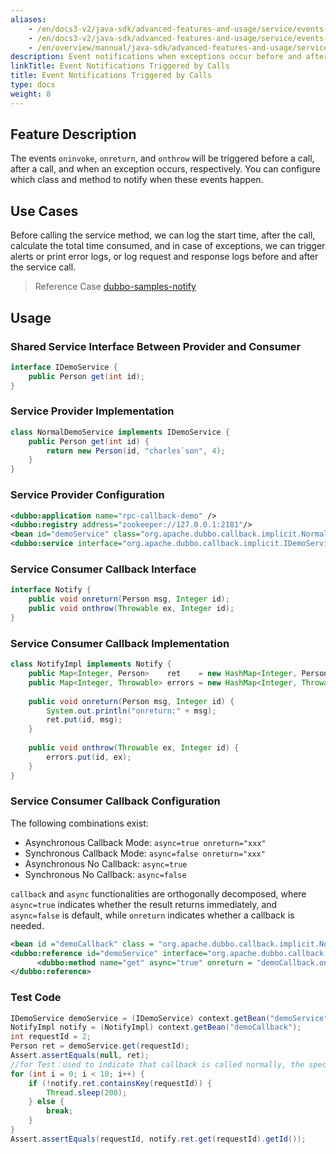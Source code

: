 ```yaml
---
aliases:
    - /en/docs3-v2/java-sdk/advanced-features-and-usage/service/events-notify/
    - /en/docs3-v2/java-sdk/advanced-features-and-usage/service/events-notify/
    - /en/overview/mannual/java-sdk/advanced-features-and-usage/service/events-notify/
description: Event notifications when exceptions occur before and after calling
linkTitle: Event Notifications Triggered by Calls
title: Event Notifications Triggered by Calls
type: docs
weight: 8
---
```


## Feature Description
The events `oninvoke`, `onreturn`, and `onthrow` will be triggered before a call, after a call, and when an exception occurs, respectively. You can configure which class and method to notify when these events happen.

## Use Cases

Before calling the service method, we can log the start time, after the call, calculate the total time consumed, and in case of exceptions, we can trigger alerts or print error logs, or log request and response logs before and after the service call.

> Reference Case
[dubbo-samples-notify](https://github.com/apache/dubbo-samples/tree/master/2-advanced/dubbo-samples-notify)

## Usage

### Shared Service Interface Between Provider and Consumer

```java
interface IDemoService {
    public Person get(int id);
}
```
### Service Provider Implementation

```java
class NormalDemoService implements IDemoService {
    public Person get(int id) {
        return new Person(id, "charles`son", 4);
    }
}
```

### Service Provider Configuration

```xml
<dubbo:application name="rpc-callback-demo" />
<dubbo:registry address="zookeeper://127.0.0.1:2181"/>
<bean id="demoService" class="org.apache.dubbo.callback.implicit.NormalDemoService" />
<dubbo:service interface="org.apache.dubbo.callback.implicit.IDemoService" ref="demoService" version="1.0.0" group="cn"/>
```
### Service Consumer Callback Interface

```java
interface Notify {
    public void onreturn(Person msg, Integer id);
    public void onthrow(Throwable ex, Integer id);
}
```

### Service Consumer Callback Implementation

```java
class NotifyImpl implements Notify {
    public Map<Integer, Person>    ret    = new HashMap<Integer, Person>();
    public Map<Integer, Throwable> errors = new HashMap<Integer, Throwable>();
    
    public void onreturn(Person msg, Integer id) {
        System.out.println("onreturn:" + msg);
        ret.put(id, msg);
    }
    
    public void onthrow(Throwable ex, Integer id) {
        errors.put(id, ex);
    }
}
```

### Service Consumer Callback Configuration

The following combinations exist:

* Asynchronous Callback Mode: `async=true onreturn="xxx"`
* Synchronous Callback Mode: `async=false onreturn="xxx"`
* Asynchronous No Callback: `async=true`
* Synchronous No Callback: `async=false`

`callback` and `async` functionalities are orthogonally decomposed, where `async=true` indicates whether the result returns immediately, and `async=false` is default, while `onreturn` indicates whether a callback is needed.

```xml
<bean id ="demoCallback" class = "org.apache.dubbo.callback.implicit.NotifyImpl" />
<dubbo:reference id="demoService" interface="org.apache.dubbo.callback.implicit.IDemoService" version="1.0.0" group="cn" >
      <dubbo:method name="get" async="true" onreturn = "demoCallback.onreturn" onthrow="demoCallback.onthrow" />
</dubbo:reference>
```
 

### Test Code

```java
IDemoService demoService = (IDemoService) context.getBean("demoService");
NotifyImpl notify = (NotifyImpl) context.getBean("demoCallback");
int requestId = 2;
Person ret = demoService.get(requestId);
Assert.assertEquals(null, ret);
//for Test：used to indicate that callback is called normally, the specific implementation is left to the business.
for (int i = 0; i < 10; i++) {
    if (!notify.ret.containsKey(requestId)) {
        Thread.sleep(200);
    } else {
        break;
    }
}
Assert.assertEquals(requestId, notify.ret.get(requestId).getId());
```

